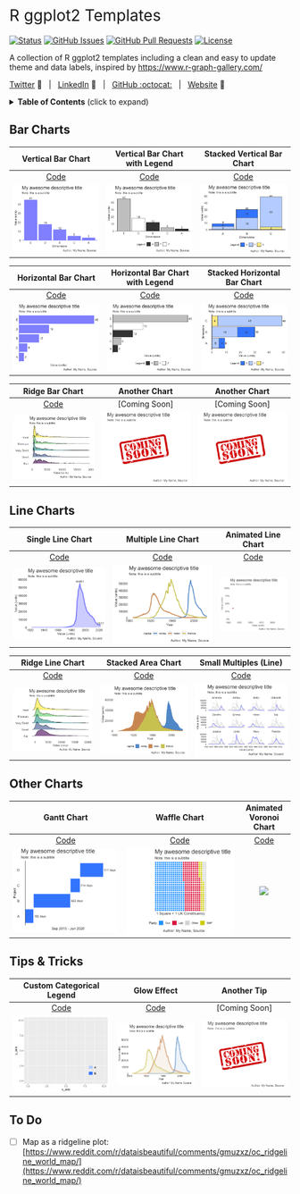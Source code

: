 <h1 style="font-weight:normal"> 
  R ggplot2 Templates
</h1>

[![Status](https://img.shields.io/badge/status-active-success.svg)]() [![GitHub Issues](https://img.shields.io/github/issues/wjsutton/ggplot2_snippets.svg)](https://github.com/wjsutton/ggplot2_snippets/issues) [![GitHub Pull Requests](https://img.shields.io/github/issues-pr/wjsutton/ggplot2_snippets.svg)](https://github.com/wjsutton/ggplot2_snippets/pulls) [![License](https://img.shields.io/badge/license-MIT-blue.svg)](/LICENSE)

A collection of R ggplot2 templates including a clean and easy to update theme and data labels, inspired by https://www.r-graph-gallery.com/

[Twitter][Twitter] :speech_balloon:&nbsp;&nbsp;&nbsp;|&nbsp;&nbsp;&nbsp;[LinkedIn][LinkedIn] :necktie:&nbsp;&nbsp;&nbsp;|&nbsp;&nbsp;&nbsp;[GitHub :octocat:][GitHub]&nbsp;&nbsp;&nbsp;|&nbsp;&nbsp;&nbsp;[Website][Website] :link:

<!--/div-->

<!--
Quick Link 
-->

[Twitter]:https://twitter.com/WJSutton12
[LinkedIn]:https://www.linkedin.com/in/will-sutton-14711627/
[GitHub]:https://github.com/wjsutton
[Website]:https://wjsutton.github.io/


<details>
  <summary><strong>Table of Contents</strong> (click to expand)</summary>

<!-- toc -->
- [Bar Charts](https://github.com/wjsutton/ggplot2_snippets#bar-charts)
- [Line Charts](https://github.com/wjsutton/ggplot2_snippets#line-charts)
- [Other Charts](https://github.com/wjsutton/ggplot2_snippets#other-charts)
- [Tips & Tricks](https://github.com/wjsutton/ggplot2_snippets#tips-&-tricks)
- [To Do](https://github.com/wjsutton/ggplot2_snippets#to-do)
<!-- tocstop -->

</details>

## Bar Charts 

Vertical Bar Chart             |  Vertical Bar Chart with Legend			|  Stacked Vertical Bar Chart 	|
:-------------------------:|:-------------------------:|:-------------------------:|
[Code](bar_charts/vertical_bar_chart_plot.R)             |  [Code](bar_charts/vertical_bar_chart_plot_with_legend.R)  			|  [Code](bar_charts/vertical_stacked_bar_chart_plot_with_legend.R) 	|
![](images/vertical_bar_chart.png)  |  ![](images/vertical_bar_chart_with_legend.png)	|	![](images/stacked_vertical_bar_chart.png)	|

Horizontal Bar Chart             |  Horizontal Bar Chart with Legend			|  Stacked Horizontal Bar Chart 	|
:-------------------------:|:-------------------------:|:-------------------------:|
[Code](bar_charts/horizontal_bar_chart_plot.R)             |  [Code](bar_charts/horizontal_bar_chart_plot_with_legend.R)  			|  [Code](bar_charts/horizontal_stacked_bar_chart_plot_with_legend.R) 	|
![](images/horizontal_bar_chart.png)  |  ![](images/horizontal_bar_chart_with_legend.png)	|	![](images/stacked_horizontal_bar_chart.png)	|

Ridge Bar Chart             |  Another Chart			|  Another Chart 	|
:-------------------------:|:-------------------------:|:-------------------------:|
[Code](bar_charts/ridge_bar_chart_plot.R)           |  [Coming Soon]  			|  [Coming Soon] 	|
![](images/ridge_bar_chart.png)  |  ![](images/coming_soon.png)	|	![](images/coming_soon.png)	|



## Line Charts 

Single Line Chart             |  Multiple Line Chart			|  Animated Line Chart 	|
:-------------------------:|:-------------------------:|:-------------------------:|
[Code](line_charts/line_chart_single_plot.R)             |  [Code](line_charts/line_chart_multiple_plot.R)  			|  [Code](line_charts/animated_line_chart_plot.R)  	|
![](images/line_chart_single.png)  |  ![](images/line_chart_multiple.png)	|	![](images/percentage_of_your_life_america_has_been_at_war.gif)	|

Ridge Line Chart             |  Stacked Area Chart		|  Small Multiples (Line) 	|
:-------------------------:|:-------------------------:|:-------------------------:|
[Code](line_charts/ridge_line_chart_plot.R)           |  [Code](line_charts/stacked_area_chart_plot.R)  			|  [Code](line_charts/line_chart_small_multiples.R) 	|
![](images/ridge_line_chart.png)  |   ![](images/stacked_area_chart.png)	|	![](images/line_chart_small_multiples.png)	|


## Other Charts

Gantt Chart             |  Waffle Chart			|  Animated Voronoi Chart 	|
:-------------------------:|:-------------------------:|:-------------------------:|
[Code](bar_charts/simple_gantt_chart_plot.R)            |  [Code](waffle_charts/waffle_charts_plot.R)  			|  [Code](voronoi_charts/README_FOOTBALL_VORONOI.md)  	|
![](images/simple_gantt.png)  |  ![](images/waffle_chart.png)	|	![](images/football_voronoi_20_speed_compressed.gif)	|

## Tips & Tricks

Custom Categorical Legend             |  Glow Effect			|  Another Tip 	|
:-------------------------:|:-------------------------:|:-------------------------:|
[Code](tips_and_tricks/custom_cat_legend.R)           |  [Code](tips_and_tricks/glow_effect.R) 			|  [Coming Soon] 	|
![](images/custom_cat_legend.png)  |  ![](images/glow_effect.png)	|	![](images/coming_soon.png)	|


## To Do

- [ ] Map as a ridgeline plot: [https://www.reddit.com/r/dataisbeautiful/comments/gmuzxz/oc_ridgeline_world_map/](https://www.reddit.com/r/dataisbeautiful/comments/gmuzxz/oc_ridgeline_world_map/)
